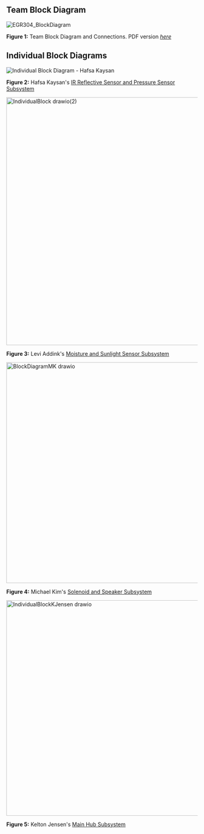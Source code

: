 ## Team Block Diagram

![EGR304_BlockDiagram](https://github.com/user-attachments/assets/18459cab-38af-4d16-9440-977b9d4ad11a)


**Figure 1:** Team Block Diagram and Connections. PDF version [*here*](https://github.com/user-attachments/files/23172375/EGR304_BlockDiagram1.pdf)


## Individual Block Diagrams
   
![Individual Block Diagram - Hafsa Kaysan](https://github.com/user-attachments/assets/68446eef-9c85-439c-91f2-38c06625a7d2)

**Figure 2:** Hafsa Kaysan's [IR Reflective Sensor and Pressure Sensor Subsystem](https://hfsksn.github.io/01-Block-Diagram/Block-Diagram/)


<img width="701" height="651" alt="IndividualBlock drawio(2)" src="https://github.com/user-attachments/assets/b9a94b49-cf8b-4e9f-b243-70ce703b8647" />

**Figure 3:** Levi Addink's [Moisture and Sunlight Sensor Subsystem](https://blobiathan.github.io/01-Block-Diagram/Block-Diagram/)


<img width="816" height="580" alt="BlockDiagramMK drawio" src="https://github.com/user-attachments/assets/3d9b558c-71a1-4c89-93b5-05d7f5e468ab" />

**Figure 4:** Michael Kim's [Solenoid and Speaker Subsystem](https://mjkim21-dev.github.io/01-Block-Diagram/Block-Diagram/)



<img width="1096" height="566" alt="IndividualBlockKJensen drawio" src="https://github.com/user-attachments/assets/9cb3d08f-1d7d-4577-a411-75ddedfb1be7" />

**Figure 5:** Kelton Jensen's [Main Hub Subsystem](https://kjensen37.github.io/EGR304DataSheetKeltonJensen.github.io/01-Block-Diagram/Block-Diagram)
